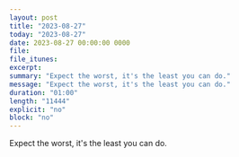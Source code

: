 ```yaml
---
layout: post
title: "2023-08-27"
today: "2023-08-27"
date: 2023-08-27 00:00:00 0000
file:
file_itunes:
excerpt:
summary: "Expect the worst, it's the least you can do."
message: "Expect the worst, it's the least you can do."
duration: "01:00"
length: "11444"
explicit: "no"
block: "no"
---
```

Expect the worst, it's the least you can do.

